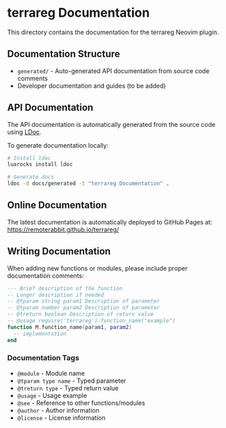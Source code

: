 # terrareg Documentation

This directory contains the documentation for the terrareg Neovim plugin.

## Documentation Structure

- `generated/` - Auto-generated API documentation from source code comments
- Developer documentation and guides (to be added)

## API Documentation

The API documentation is automatically generated from the source code using [LDoc](https://stevedonovan.github.io/ldoc/).

To generate documentation locally:

```bash
# Install ldoc
luarocks install ldoc

# Generate docs
ldoc -d docs/generated -t "terrareg Documentation" .
```

## Online Documentation

The latest documentation is automatically deployed to GitHub Pages at:
https://remoterabbit.github.io/terrareg/

## Writing Documentation

When adding new functions or modules, please include proper documentation comments:

```lua
--- Brief description of the function
-- Longer description if needed
-- @tparam string param1 Description of parameter
-- @tparam number param2 Description of parameter  
-- @treturn boolean Description of return value
-- @usage require('terrareg').function_name("example")
function M.function_name(param1, param2)
  -- implementation
end
```

### Documentation Tags

- `@module` - Module name
- `@tparam type name` - Typed parameter
- `@treturn type` - Typed return value
- `@usage` - Usage example
- `@see` - Reference to other functions/modules
- `@author` - Author information
- `@license` - License information
